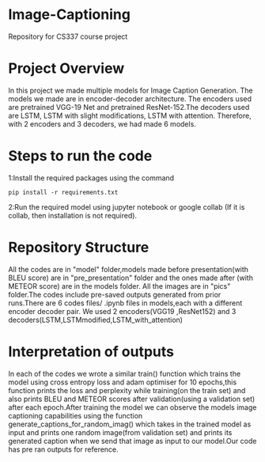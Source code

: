 # Image-Captioning
Repository for CS337 course project

# Project Overview
In this project we made multiple models for Image Caption Generation. The models we made are in encoder-decoder architecture. The encoders used are pretrained VGG-19 Net and pretrained ResNet-152.The decoders used are LSTM, LSTM with slight modifications, LSTM with attention. Therefore, with 2 encoders and 3 decoders, we had made 6 models. 

# Steps to run the code
1:Install the required packages using the command 

`pip install -r requirements.txt`

2:Run the required model using jupyter notebook or google collab (If it is collab, then installation is not required).

# Repository Structure
All the codes are in "model" folder,models made before presentation(with BLEU score) are in "pre_presentation" folder and the ones made after (with METEOR score) are in the models folder.
All the images are in "pics" folder.The codes include pre-saved outputs generated from prior runs.There are 6 codes files/ .ipynb files in models,each with a different encoder decoder pair.
We used 2 encoders(VGG19 ,ResNet152) and 3 decoders(LSTM,LSTMmodified,LSTM_with_attention)

# Interpretation of outputs
In each of the codes we wrote a similar train() function which trains the model using cross entropy loss and adam optimiser for 10 epochs,this function prints the loss and perplexity while training(on the train set) and also prints BLEU and METEOR scores after validation(using a validation set) after each epoch.After training the model we can observe the models image captioning capabilities using the function generate_captions_for_random_imag() which takes in the trained model as input and prints one random image(from validation set) and prints its generated caption when we send that image as input to our model.Our code has pre ran outputs for reference.
